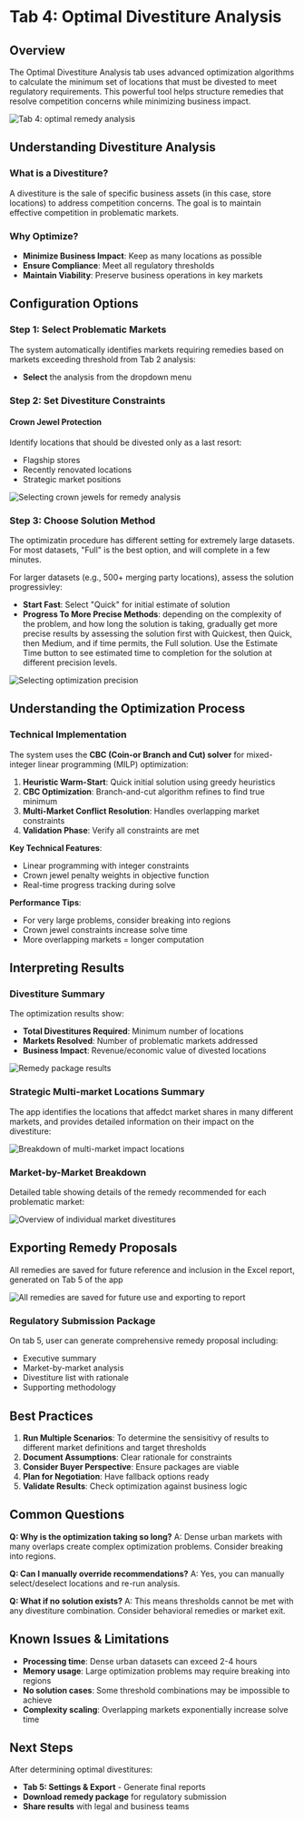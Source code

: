 # Tab 4: Optimal Divestiture Analysis

## Overview
The Optimal Divestiture Analysis tab uses advanced optimization algorithms to calculate the minimum set of locations that must be divested to meet regulatory requirements. This powerful tool helps structure remedies that resolve competition concerns while minimizing business impact.

![Tab 4: optimal remedy analysis](/user-guide-content/tab4.png)

## Understanding Divestiture Analysis

### What is a Divestiture?
A divestiture is the sale of specific business assets (in this case, store locations) to address competition concerns. The goal is to maintain effective competition in problematic markets.

### Why Optimize?
- **Minimize Business Impact**: Keep as many locations as possible
- **Ensure Compliance**: Meet all regulatory thresholds
- **Maintain Viability**: Preserve business operations in key markets

## Configuration Options

### Step 1: Select Problematic Markets

The system automatically identifies markets requiring remedies based on markets exceeding threshold from Tab 2 analysis:
 - **Select** the analysis from the dropdown menu

### Step 2: Set Divestiture Constraints

#### Crown Jewel Protection
Identify locations that should be divested only as a last resort:
- Flagship stores
- Recently renovated locations
- Strategic market positions

![Selecting crown jewels for remedy analysis](/user-guide-content/crown-jewels.png)

### Step 3: Choose Solution Method

The optimizatin procedure has different setting for extremely large datasets. For most datasets, "Full" is the best option, and will complete in a few minutes.

For larger datasets (e.g., 500+ merging party locations), assess the solution progressivley:
 - **Start Fast**: Select "Quick" for initial estimate of solution
 - **Progress To More Precise Methods**: depending on the complexity of the problem, and how long the solution is taking, gradually get more precise results by assessing the solution first with Quickest, then Quick, then Medium, and if time permits, the Full solution. Use the Estimate Time button to see estimated time to completion for the solution at different precision levels.

![Selecting optimization precision](/user-guide-content/tab4-options.png)

## Understanding the Optimization Process

### Technical Implementation
The system uses the **CBC (Coin-or Branch and Cut) solver** for mixed-integer linear programming (MILP) optimization:

1. **Heuristic Warm-Start**: Quick initial solution using greedy heuristics
2. **CBC Optimization**: Branch-and-cut algorithm refines to find true minimum
3. **Multi-Market Conflict Resolution**: Handles overlapping market constraints
4. **Validation Phase**: Verify all constraints are met

**Key Technical Features**:
- Linear programming with integer constraints
- Crown jewel penalty weights in objective function
- Real-time progress tracking during solve

**Performance Tips**:
- For very large problems, consider breaking into regions
- Crown jewel constraints increase solve time
- More overlapping markets = longer computation

## Interpreting Results

### Divestiture Summary

The optimization results show:
- **Total Divestitures Required**: Minimum number of locations
- **Markets Resolved**: Number of problematic markets addressed
- **Business Impact**: Revenue/economic value of divested locations

![Remedy package results](/user-guide-content/tab4-results.png)

### Strategic Multi-market Locations Summary

The app identifies the locations that affedct market shares in many different markets, and provides detailed information on their impact on the divestiture:

![Breakdown of multi-market impact locations](/user-guide-content/tab4-multi-market.png)

### Market-by-Market Breakdown

Detailed table showing details of the remedy recommended for each problematic market:

![Overview of individual market divestitures](/user-guide-content/tab4-markets.png)

## Exporting Remedy Proposals

All remedies are saved for future reference and inclusion in the Excel report, generated on Tab 5 of the app

![All remedies are saved for future use and exporting to report](/user-guide-content/tab4-saved.png)

### Regulatory Submission Package

On tab 5, user can generate comprehensive remedy proposal including:
- Executive summary
- Market-by-market analysis
- Divestiture list with rationale
- Supporting methodology

## Best Practices

1. **Run Multiple Scenarios**: To determine the sensisitivy of results to different market definitions and target thresholds
2. **Document Assumptions**: Clear rationale for constraints
3. **Consider Buyer Perspective**: Ensure packages are viable
4. **Plan for Negotiation**: Have fallback options ready
5. **Validate Results**: Check optimization against business logic

## Common Questions

**Q: Why is the optimization taking so long?**
A: Dense urban markets with many overlaps create complex optimization problems. Consider breaking into regions.

**Q: Can I manually override recommendations?**
A: Yes, you can manually select/deselect locations and re-run analysis.

**Q: What if no solution exists?**
A: This means thresholds cannot be met with any divestiture combination. Consider behavioral remedies or market exit.

## Known Issues & Limitations

- **Processing time**: Dense urban datasets can exceed 2-4 hours
- **Memory usage**: Large optimization problems may require breaking into regions
- **No solution cases**: Some threshold combinations may be impossible to achieve
- **Complexity scaling**: Overlapping markets exponentially increase solve time

## Next Steps

After determining optimal divestitures:
- **Tab 5: Settings & Export** - Generate final reports
- **Download remedy package** for regulatory submission
- **Share results** with legal and business teams

